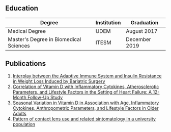 ## Education

Degree | Institution | Graduation
--- | --- | ---
Medical Degree | UDEM | August 2017
Master's Degree in Biomedical Sciences | ITESM | December 2019

## Publications
1. [Interplay between the Adaptive Immune System and Insulin Resistance in Weight Loss Induced by Bariatric Surgery](https://www.ncbi.nlm.nih.gov/pmc/articles/PMC6925764/)
2. [Correlation of Vitamin D with Inflammatory Cytokines, Atherosclerotic Parameters, and Lifestyle Factors in the Setting of Heart Failure: A 12-Month Follow-Up Study](https://www.ncbi.nlm.nih.gov/pmc/articles/PMC6887713/)
3. [Seasonal Variation in Vitamin D in Association with Age, Inflammatory Cytokines, Anthropometric Parameters, and Lifestyle Factors in Older Adults](https://www.ncbi.nlm.nih.gov/pmc/articles/PMC5618765/)
4. [Pattern of contact lens use and related sintomatology in a university population](https://www.elsevier.es/es-revista-revista-mexicana-oftalmologia-321-articulo-patron-uso-lentes-contacto-sintomatologia-S0187451916000238)
